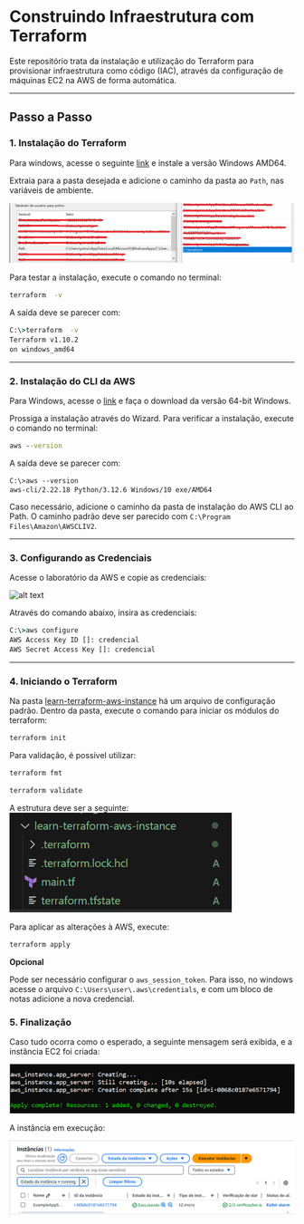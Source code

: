 # Construindo Infraestrutura com Terraform

Este repositório trata da instalação e utilização do Terraform para provisionar infraestrutura como código (IAC), através da configuração de máquinas EC2 na AWS de forma automática.

<hr>

## Passo a Passo

### 1. Instalação do Terraform

Para windows, acesse o seguinte [link](https://developer.hashicorp.com/terraform/install?product_intent=terraform) e instale a versão Windows AMD64. 

Extraia para a pasta desejada e adicione o caminho da pasta ao ``Path``, nas variáveis de ambiente.

![alt text](./imgs/path.png)

Para testar a instalação, execute o comando no terminal:

```cmd
terraform  -v
```

A saída deve se parecer com:

```cmd
C:\>terraform  -v
Terraform v1.10.2
on windows_amd64
```

<hr>

### 2. Instalação do CLI da AWS

Para Windows, acesse o [link](https://docs.aws.amazon.com/cli/latest/userguide/getting-started-install.html) e faça o download da versão 64-bit Windows.

Prossiga a instalação através do Wizard.
Para verificar a instalação, execute o comando no terminal:

```cmd
aws --version
```

A saída deve se parecer com:

```
C:\>aws --version
aws-cli/2.22.18 Python/3.12.6 Windows/10 exe/AMD64
```

Caso necessário, adicione o caminho da pasta de instalação do AWS CLI ao Path. O caminho padrão deve ser parecido com `C:\Program Files\Amazon\AWSCLIV2`.

<hr>

### 3. Configurando as Credenciais

Acesse o laboratório da AWS e copie as credenciais:

![alt text](image.png)

Através do comando abaixo, insira as credenciais:
```cmd
C:\>aws configure
AWS Access Key ID []: credencial
AWS Secret Access Key []: credencial
```

<hr>

### 4. Iniciando o Terraform

Na pasta [learn-terraform-aws-instance](./learn-terraform-aws-instance/) há um arquivo de configuração padrão. Dentro da pasta, execute o comando para iniciar os módulos do terraform:

```cmd
terraform init
```

Para validação, é possivel utilizar:

```cmd
terraform fmt
```

```cmd
terraform validate
```

A estrutura deve ser a seguinte:
![alt text](./imgs/structure.png)

Para aplicar as alterações à AWS, execute:

```cmd
terraform apply
```

**Opcional**

Pode ser necessário configurar o ``aws_session_token``. Para isso, no windows acesse o arquivo `C:\Users\user\.aws\credentials`, e com um bloco de notas adicione a nova credencial.

### 5. Finalização

Caso tudo ocorra como o esperado, a seguinte mensagem será exibida, e a instância EC2 foi criada:

![alt text](./imgs/success.png)

A instância em execução:

![alt text](./imgs/instancia.png)